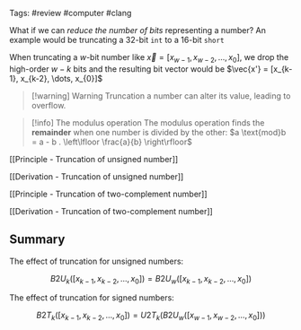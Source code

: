 Tags: #review #computer #clang 

What if we can *reduce the number of bits* representing a number? An example would be truncating a 32-bit `int` to a 16-bit `short`

When truncating a $w$-bit number like $\vec{x} = [x_{w-1}, x_{w-2}, \dots, x_{0}]$, we drop the high-order $w-k$ bits and the resulting bit vector would be $\vec{x'} = [x_{k-1}, x_{k-2}, \dots, x_{0}]$


> [!warning] Warning
> Truncation a number can alter its value, leading to overflow.


> [!info] The modulus operation
> The modulus operation finds the **remainder** when one number is divided by the other: $a \text{mod}b = a - b . \left\lfloor  \frac{a}{b}  \right\rfloor$


[[Principle - Truncation of unsigned number]]

[[Derivation - Truncation of unsigned number]]

[[Principle - Truncation of two-complement number]]

[[Derivation - Truncation of two-complement number]]

## Summary

The effect of truncation for unsigned numbers:

$$
B 2 U_{k}([x_{k-1},x_{k-2},\dots,x_{0}])=B 2 U_{w}([x_{k-1},x_{k-2},\dots,x_{0}])
$$

The effect of truncation for signed numbers:

$$
B 2 T_{k}([x_{k-1},x_{k-2},\dots,x_{0}])= U 2 T_{k}(B 2 U_{w}([x_{w-1},x_{w-2},\dots,x_{0}]))
$$

